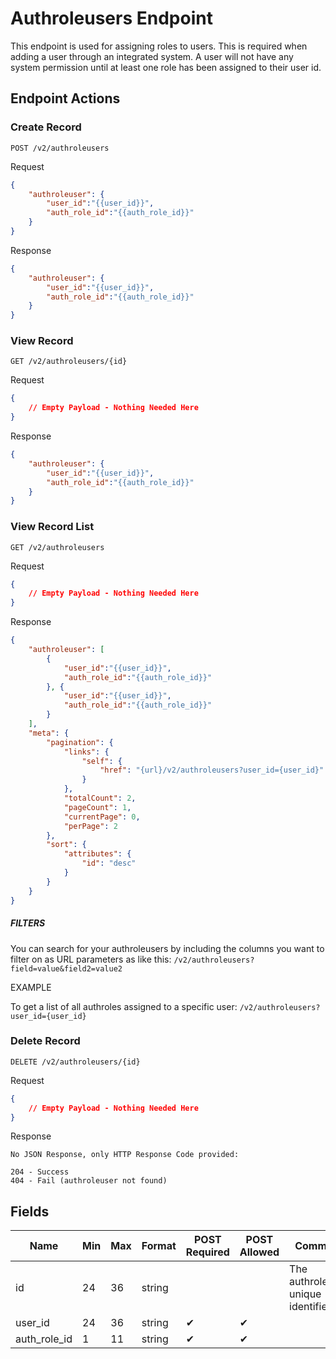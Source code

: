 # Authroleusers Endpoint

This endpoint is used for assigning roles to users. This is required when adding a user through an integrated system. A user will not have any system permission until at least one role has been assigned to their user id.

## Endpoint Actions

### Create Record

```POST /v2/authroleusers```

Request
```json
{
    "authroleuser": {
        "user_id":"{{user_id}}",
        "auth_role_id":"{{auth_role_id}}"
    }
}
```

Response
```json
{
    "authroleuser": {
        "user_id":"{{user_id}}",
        "auth_role_id":"{{auth_role_id}}"
    }
}
```

### View Record

```GET /v2/authroleusers/{id}```

Request
```json
{
    // Empty Payload - Nothing Needed Here
}
```
Response
```json
{
    "authroleuser": {
        "user_id":"{{user_id}}",
        "auth_role_id":"{{auth_role_id}}"
    }
}
```

### View Record List

```GET /v2/authroleusers```

Request
```json
{
    // Empty Payload - Nothing Needed Here
}
```

Response
```json
{
    "authroleuser": [
        {
            "user_id":"{{user_id}}",
            "auth_role_id":"{{auth_role_id}}"
        }, {
            "user_id":"{{user_id}}",
            "auth_role_id":"{{auth_role_id}}"
        }
    ],
    "meta": {
        "pagination": {
            "links": {
                "self": {
                    "href": "{url}/v2/authroleusers?user_id={user_id}"
                }
            },
            "totalCount": 2,
            "pageCount": 1,
            "currentPage": 0,
            "perPage": 2
        },
        "sort": {
            "attributes": {
                "id": "desc"
            }
        }
    }
}
```

##### FILTERS

You can search for your authroleusers by including the columns you want to filter on as URL parameters as like this:
```/v2/authroleusers?field=value&field2=value2```

EXAMPLE

To get a list of all authroles assigned to a specific user:
```/v2/authroleusers?user_id={user_id}```

### Delete Record

```DELETE /v2/authroleusers/{id}```

Request
```json
{
    // Empty Payload - Nothing Needed Here
}
```
Response
```http
No JSON Response, only HTTP Response Code provided:

204 - Success
404 - Fail (authroleuser not found)
```

## Fields
| Name         | Min | Max | Format | POST Required | POST Allowed | Comments                            |
|--------------|-----|-----|--------|---------------|--------------|-------------------------------------|
| id           | 24  | 36  | string |               |              | The authroleusers unique identifier |
| user_id      | 24  | 36  | string | ✔             | ✔            |                                     |
| auth_role_id | 1   | 11  | string | ✔             | ✔            |                                     |
